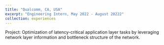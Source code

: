 ```yaml
---
title: "Qualcomm, CA, USA"
excerpt: "Engineering Intern, May 2022 - August 20222"
collection: experiences
---
```


Project: Optimization of latency-critical application layer tasks by leveraging network layer information and bottleneck structure of the network. 
